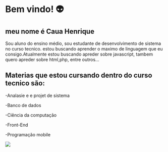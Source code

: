 # Bem vindo! 👽
## meu nome é Caua Henrique 
Sou aluno do ensino médio, sou estudante de desenvolvimento de sistema no curso tecnico.
estou buscando aprender o maximo de linguagem que eu consigo.Atualmente estou buscando apreder sobre javascript,
tambem quero apreder sobre html,php, entre outros...
## Materias que estou cursando dentro do curso tecnico são:
-Analasie e e projet de sistema

-Banco de dados

-Ciência da computação

-Front-End 

-Programação mobile


<img heigth="50" src="https://github.com/henriquechd1234/henriquechd1234/assets/159437428/445feb5f-d6ec-4d16-869c-5bed536a425d">
